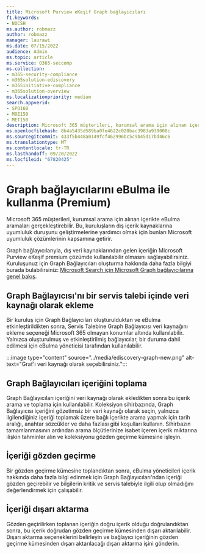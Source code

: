 ```yaml
---
title: Microsoft Purview eKeşif Graph bağlayıcıları
f1.keywords:
- NOCSH
ms.author: robmazz
author: robmazz
manager: laurawi
ms.date: 07/15/2022
audience: Admin
ms.topic: article
ms.service: O365-seccomp
ms.collection:
- m365-security-compliance
- m365solution-ediscovery
- m365initiative-compliance
- m365solution-overview
ms.localizationpriority: medium
search.appverid:
- SPO160
- MOE150
- MET150
description: Microsoft 365 müşterileri, kurumsal arama için alınan içerikte eBulma aramaları gerçekleştirebilir.
ms.openlocfilehash: 8b4a5435d589ba0fe4622c020bac3983a939008c
ms.sourcegitcommit: 433f5b448a0149fcf462996bc5c9b45d17bd46c6
ms.translationtype: MT
ms.contentlocale: tr-TR
ms.lasthandoff: 09/20/2022
ms.locfileid: "67820425"
---
```

# <a name="use-graph-connectors-with-ediscovery-premium"></a>Graph bağlayıcılarını eBulma ile kullanma (Premium)

Microsoft 365 müşterileri, kurumsal arama için alınan içerikte eBulma aramaları gerçekleştirebilir. Bu, kuruluşların dış içerik kaynaklarına uyumluluk duruşunu geliştirmelerine yardımcı olmak için bunları Microsoft uyumluluk çözümlerinin kapsamına getirir.

Graph bağlayıcılarıyla, dış veri kaynaklarından gelen içeriğin Microsoft Purview eKeşif premium çözümde kullanılabilir olmasını sağlayabilirsiniz. Kuruluşunuz için Graph Bağlayıcıları oluşturma hakkında daha fazla bilgiyi burada bulabilirsiniz: [Microsoft Search için Microsoft Graph bağlayıcılarına genel bakış](/microsoftsearch/connectors-overview).

## <a name="add-graph-connector-as-a-data-source-within-a-case"></a>Graph Bağlayıcısı'nı bir servis talebi içinde veri kaynağı olarak ekleme

Bir kuruluş için Graph Bağlayıcıları oluşturulduktan ve eBulma etkinleştirildikten sonra, Servis Talebine Graph Bağlayıcısı veri kaynağını ekleme seçeneği Microsoft 365 olmayan konumlar altında kullanılabilir. Yalnızca oluşturulmuş ve etkinleştirilmiş bağlayıcılar, bir duruma dahil edilmesi için eBulma yöneticisi tarafından kullanılabilir.

:::image type="content" source="../media/ediscovery-graph-new.png" alt-text="Graf'ı veri kaynağı olarak seçebilirsiniz.":::

## <a name="collect-graph-connectors-content"></a>Graph Bağlayıcıları içeriğini toplama

Graph Bağlayıcıları içeriğini veri kaynağı olarak ekledikten sonra bu içerik arama ve toplama için kullanılabilir. Koleksiyon sihirbazında, Graph Bağlayıcısı içeriğini gözetimsiz bir veri kaynağı olarak seçin, yalnızca ilgilendiğiniz içeriği toplamak üzere bağlı içerikte arama yapmak için tarih aralığı, anahtar sözcükler ve daha fazlası gibi koşulları kullanın. Sihirbazın tamamlanmasının ardından arama ölçütlerinize isabet içeren içerik miktarına ilişkin tahminler alın ve koleksiyonu gözden geçirme kümesine işleyin.  

## <a name="review-content"></a>İçeriği gözden geçirme

Bir gözden geçirme kümesine toplandıktan sonra, eBulma yöneticileri içerik hakkında daha fazla bilgi edinmek için Graph Bağlayıcıları'ndan içeriği gözden geçirebilir ve bilgilerin kritik ve servis talebiyle ilgili olup olmadığını değerlendirmek için çalışabilir.  

## <a name="export-content"></a>İçeriği dışarı aktarma

Gözden geçirilirken toplanan içeriğin doğru içerik olduğu doğrulandıktan sonra, bu içerik doğrudan gözden geçirme kümesinden dışarı aktarılabilir. Dışarı aktarma seçeneklerini belirleyin ve bağlayıcı içeriğinin gözden geçirme kümesinden dışarı aktarılacağı dışarı aktarma işini gönderin.
